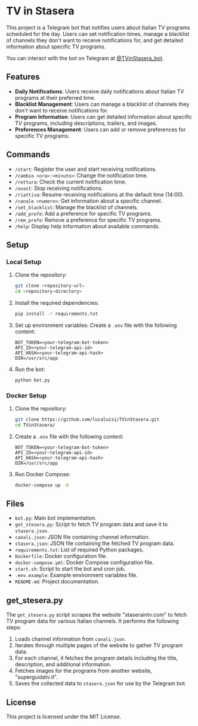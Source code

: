 # TV in Stasera

This project is a Telegram bot that notifies users about Italian TV programs scheduled for the day. Users can set notification times, manage a blacklist of channels they don't want to receive notifications for, and get detailed information about specific TV programs.

You can interact with the bot on Telegram at [@TVinStasera_bot](https://t.me/TVinStasera_bot).

## Features

- **Daily Notifications**: Users receive daily notifications about Italian TV programs at their preferred time.
- **Blacklist Management**: Users can manage a blacklist of channels they don't want to receive notifications for.
- **Program Information**: Users can get detailed information about specific TV programs, including descriptions, trailers, and images.
- **Preferences Management**: Users can add or remove preferences for specific TV programs.

## Commands

- `/start`: Register the user and start receiving notifications.
- `/cambio <ora>:<minuto>`: Change the notification time.
- `/rottura`: Check the current notification time.
- `/avast`: Stop receiving notifications.
- `/riattiva`: Resume receiving notifications at the default time (14:00).
- `/canale <numero>`: Get information about a specific channel.
- `/set_blacklist`: Manage the blacklist of channels.
- `/add_prefe`: Add a preference for specific TV programs.
- `/rem_prefe`: Remove a preference for specific TV programs.
- `/help`: Display help information about available commands.

## Setup

### Local Setup

1. Clone the repository:
    ```sh
    git clone <repository-url>
    cd <repository-directory>
    ```

2. Install the required dependencies:
    ```sh
    pip install -r requirements.txt
    ```

3. Set up environment variables:
    Create a `.env` file with the following content:
    ```env
    BOT_TOKEN=<your-telegram-bot-token>
    API_ID=<your-telegram-api-id>
    API_HASH=<your-telegram-api-hash>
    DIR=/usr/src/app
    ```

4. Run the bot:
    ```sh
    python bot.py
    ```

### Docker Setup

1. Clone the repository:
    ```sh
    git clone https://github.com/lucaluisi/TVinStasera.git
    cd TVinStasera/
    ```

2. Create a `.env` file with the following content:
    ```env
    BOT_TOKEN=<your-telegram-bot-token>
    API_ID=<your-telegram-api-id>
    API_HASH=<your-telegram-api-hash>
    DIR=/usr/src/app
    ```

3. Run Docker Compose:
    ```sh
    docker-compose up -d
    ```

## Files

- `bot.py`: Main bot implementation.
- `get_stesera.py`: Script to fetch TV program data and save it to `stasera.json`.
- `canali.json`: JSON file containing channel information.
- `stasera.json`: JSON file containing the fetched TV program data.
- `requirements.txt`: List of required Python packages.
- `Dockerfile`: Docker configuration file.
- `docker-compose.yml`: Docker Compose configuration file.
- `start.sh`: Script to start the bot and cron job.
- `.env.example`: Example environment variables file.
- `README.md`: Project documentation.

## get_stesera.py

The `get_stesera.py` script scrapes the website "staseraintv.com" to fetch TV program data for various Italian channels. It performs the following steps:

1. Loads channel information from `canali.json`.
2. Iterates through multiple pages of the website to gather TV program data.
3. For each channel, it fetches the program details including the title, description, and additional information.
4. Fetches images for the programs from another website, "superguidatv.it".
5. Saves the collected data to `stasera.json` for use by the Telegram bot.

## License

This project is licensed under the MIT License.
